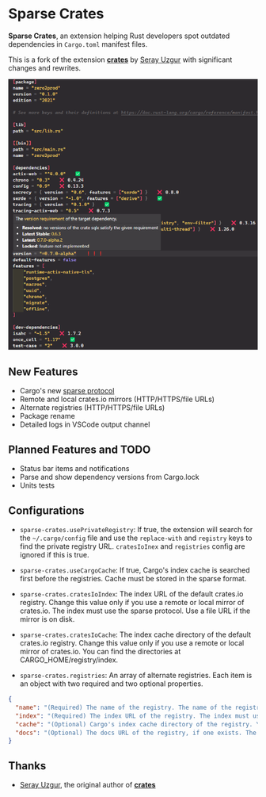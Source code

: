 # Sparse Crates

**Sparse Crates**, an extension helping Rust developers spot outdated dependencies in `Cargo.toml` manifest files.

This is a fork of the extension [**crates**](https://github.com/serayuzgur/crates) by [Seray Uzgur](https://github.com/serayuzgur) with significant changes and rewrites.

![Sparse Crates in Action](https://github.com/citreae535/sparse-crates/raw/main/sparse_crates_in_action.png)

## New Features

- Cargo's new [sparse protocol](https://rust-lang.github.io/rfcs/2789-sparse-index.html)
- Remote and local crates.io mirrors (HTTP/HTTPS/file URLs)
- Alternate registries (HTTP/HTTPS/file URLs)
- Package rename
- Detailed logs in VSCode output channel

## Planned Features and TODO

- Status bar items and notifications
- Parse and show dependency versions from Cargo.lock
- Units tests

## Configurations

- `sparse-crates.usePrivateRegistry`: If true, the extension will search for the `~/.cargo/config` file and use the `replace-with` and `registry` keys to find the private registry URL. `cratesIoInex` and `registries` config are ignored if this is true.

- `sparse-crates.useCargoCache`: If true, Cargo's index cache is searched first before the registries. Cache must be stored in the sparse format.

- `sparse-crates.cratesIoIndex`: The index URL of the default crates.io registry. Change this value only if you use a remote or local mirror of crates.io. The index must use the sparse protocol. Use a file URL if the mirror is on disk.

- `sparse-crates.cratesIoCache`: The index cache directory of the default crates.io registry. Change this value only if you use a remote or local mirror of crates.io. You can find the directories at CARGO_HOME/registry/index.

- `sparse-crates.registries`: An array of alternate registries. Each item is an object with two required and two optional properties.

```json
{
  "name": "(Required) The name of the registry. The name of the registry. It must be the same as your dependencies' \"registry\" key.",
  "index": "(Required) The index URL of the registry. The index must use the sparse protocol. Use a file URL if the registry is on disk.",
  "cache": "(Optional) Cargo's index cache directory of the registry. You can find the directories at CARGO_HOME/registry/index. Cache is not searched for the registry if this property is not given.",
  "docs": "(Optional) The docs URL of the registry, if one exists. The link to the docs of a specific version of a crate is obtained by `${docs}${name}/${version}`. This is only used when rendering hover messages on the decorators."
}
```

## Thanks

- [Seray Uzgur](https://github.com/serayuzgur), the original author of [**crates**](https://github.com/serayuzgur/crates)
